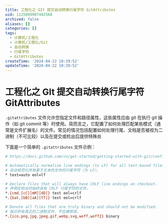 ```yaml
---
title: 工程化之 GIt 提交自动转换行尾字符 GitAttributes
uid: 1125899907442568
archived: false
aliases: []
categories: []
tags:
  - 计算机/工程化
  - 计算机/工程化/Git
  - 自动转换
  - 行尾字符
  - GitAttributes
createTime: '2024-04-22 10:39:52'
updateTime: '2024-04-22 10:39:52'
---
```


# 工程化之 GIt 提交自动转换行尾字符 GitAttributes

`.gitattributes` 文件允许您指定文件和路径属性，这些属性应由 git 在执行 git 操作（如 git commit 等）时使用。简而言之，它配置了如何处理匹配某些模式（通常是文件扩展名）的文件。常见的情况包括配置如何处理行尾、文档是否被视为二进制（不可比较）以及在提交或检出后提供特殊处

下面是一个简单的 `.gitattributes` 文件示例：

```sh
# https://docs.github.com/cn/get-started/getting-started-with-git/configuring-git-to-handle-line-endings

# Automatically normalize line endings (to LF) for all text-based files.
# 自动规范化所有基于文本的文件的行尾字符（为 LF）。
* text=auto eol=lf

# Declare files that will always have CRLF line endings on checkout.
# 声明在检出时始终具有 CRLF 行尾字符的文件。
*.{cmd,[cC][mM][dD]} text eol=crlf
*.{bat,[bB][aA][tT]} text eol=crlf

# Denote all files that are truly binary and should not be modified.
# 指示所有真正的二进制文件，不应被修改。
*.{ico,png,jpg,jpeg,gif,webp,svg,woff,woff2} binary
```
